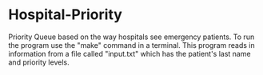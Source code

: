 # Hospital-Priority
Priority Queue based on the way hospitals see emergency patients. To run the program use the "make" command in a terminal. This program reads in information from a file called "input.txt" which has the patient's last name and priority levels.
